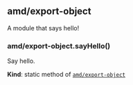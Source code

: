 <a name="module_amd/export-object"></a>
## amd/export-object
A module that says hello!

<a name="module_amd/export-object.sayHello"></a>
### amd/export-object.sayHello()
Say hello.

**Kind**: static method of <code>[amd/export-object](#module_amd/export-object)</code>  
